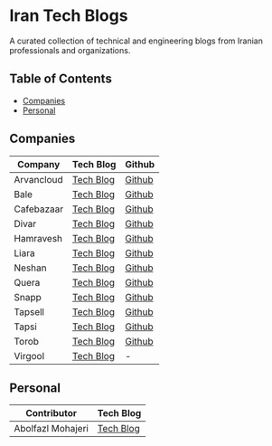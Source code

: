 # Iran Tech Blogs
A curated collection of technical and engineering blogs from Iranian professionals and organizations.

## Table of Contents
- [Companies](#companies)
- [Personal](#personal)

## Companies

| Company      | Tech Blog                                          | Github                                         |
|--------------|----------------------------------------------------|------------------------------------------------|
| Arvancloud   | [Tech Blog](https://tech.arvancloud.ir)            | [Github](https://github.com/arvancloud)        |
| Bale         | [Tech Blog](https://virgool.io/baleacademy)        | [Github](https://github.com/balemessenger)     |
| Cafebazaar   | [Tech Blog](https://virgool.io/cafebazaar)         | [Github](https://github.com/cafebazaar)        |
| Divar        | [Tech Blog](https://virgool.io/divarengineering)   | [Github](https://github.com/divar-ir)          |
| Hamravesh    | [Tech Blog](https://virgool.io/hamravesh)          | [Github](https://github.com/hamravesh)         |
| Liara        | [Tech Blog](https://liara.ir/blog)                 | [Github](https://github.com/liara-cloud)       |
| Neshan       | [Tech Blog](https://neshan.blog)                   | [Github](https://github.com/NeshanMaps)        |
| Quera        | [Tech Blog](https://quera.org/blog)                | [Github](https://github.com/querateam)         |
| Snapp        | [Tech Blog](https://engineering.snapp.ir)          | [Github](https://github.com/snapp-cab)         |
| Tapsell      | [Tech Blog](https://virgool.io/tapsell-tech)       | [Github](https://github.com/tapsellorg)        |
| Tapsi        | [Tech Blog](https://virgool.io/tapsi-techblog)     | [Github](https://github.com/tap30)             |
| Torob        | [Tech Blog](https://techblog.torob.com)            | [Github](https://github.com/Torob)             |
| Virgool      | [Tech Blog](https://virgool.io/virgool)            | -                                              |

## Personal

| Contributor             | Tech Blog                                          |
|-------------------------|----------------------------------------------------|
| Abolfazl Mohajeri       | [Tech Blog](http://blog.abolfazlmohajeri.ir)       |
